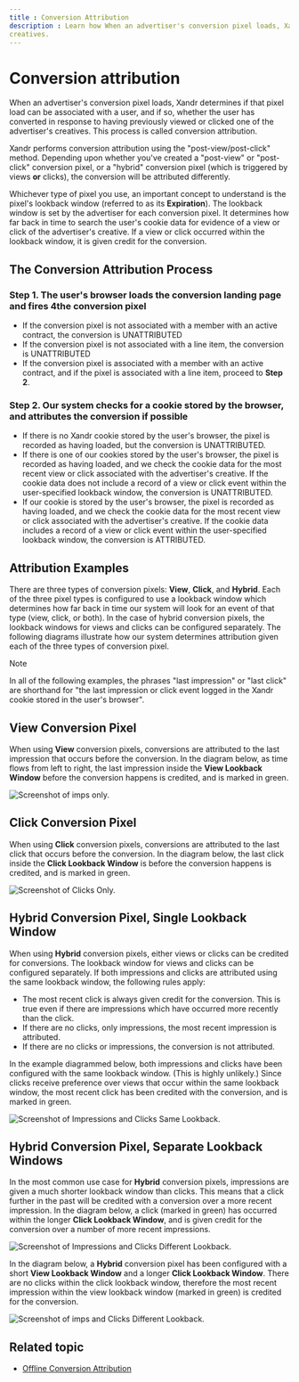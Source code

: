 ```yaml
---
title : Conversion Attribution
description : Learn how When an advertiser's conversion pixel loads, Xandr determines if a pixel load can be associated with a user, and whether the user has converted in response to having previously viewed or clicked one of the advertiser's
creatives. 
---
```



# Conversion attribution 

When an advertiser's conversion pixel loads,
Xandr determines if that pixel load can be
associated with a user, and if so, whether the user has converted in
response to having previously viewed or clicked one of the advertiser's
creatives. This process is called conversion attribution.

Xandr performs conversion attribution using the
"post-view/post-click" method. Depending upon whether you've created a
"post-view" or "post-click" conversion pixel, or a "hybrid" conversion
pixel (which is triggered by views **or** clicks), the conversion will
be attributed differently.

Whichever type of pixel you use, an important concept to understand is
the pixel's lookback window (referred to as its **Expiration**). The
lookback window is set by the advertiser for each conversion pixel. It
determines how far back in time to search the user's cookie data for
evidence of a view or click of the advertiser's creative. If a view or
click occurred within the lookback window, it is given credit for the
conversion.

## The Conversion Attribution Process

### Step 1. The user's browser loads the conversion landing page and fires 4the conversion pixel

- If the conversion pixel is not associated with a member with an active
  contract, the conversion is UNATTRIBUTED
- If the conversion pixel is not associated with a line item, the
  conversion is UNATTRIBUTED
- If the conversion pixel is associated with a member with an active
  contract, and if the pixel is associated with a line item, proceed to
  **Step 2**.

### Step 2. Our system checks for a cookie stored by the browser, and attributes the conversion if possible

- If there is no Xandr cookie stored by the
  user's browser, the pixel is recorded as having loaded, but the
  conversion is UNATTRIBUTED.
- If there is one of our cookies stored by the user's browser, the pixel
  is recorded as having loaded, and we check the cookie data for the
  most recent view or click associated with the advertiser's creative.
  If the cookie data does not include a record of a view or click event
  within the user-specified lookback window, the conversion is
  UNATTRIBUTED.
- If our cookie is stored by the user's browser, the pixel is recorded
  as having loaded, and we check the cookie data for the most recent
  view or click associated with the advertiser's creative. If the cookie
  data includes a record of a view or click event within the
  user-specified lookback window, the conversion is ATTRIBUTED.

## Attribution Examples

There are three types of conversion pixels: **View**, **Click**, and
**Hybrid**. Each of the three pixel types is configured to use a
lookback window which determines how far back in time our system will
look for an event of that type (view, click, or both). In the case of
hybrid conversion pixels, the lookback windows for views and clicks can
be configured separately. The following diagrams illustrate how our
system determines attribution given each of the three types of
conversion pixel.

> [!NOTE]
> In all of the following examples, the phrases "last impression" or "last click" are shorthand for "the last impression or click event logged in the Xandr cookie stored in the user's browser".

## View Conversion Pixel

When using **View** conversion pixels, conversions are attributed to the
last impression that occurs before the conversion. In the diagram below,
as time flows from left to right, the last impression inside the **View
Lookback Window** before the conversion happens is credited, and is
marked in green.

![Screenshot of imps only.](media/imps-only.png)

## Click Conversion Pixel

When using **Click** conversion pixels, conversions are attributed to
the last click that occurs before the conversion. In the diagram below,
the last click inside the **Click Lookback Window** is before the
conversion happens is credited, and is marked in green.

![Screenshot of Clicks Only.](media/clicks-only.png)


## Hybrid Conversion Pixel, Single Lookback Window

When using **Hybrid** conversion pixels, either views or clicks can be
credited for conversions. The lookback window for views and clicks can
be configured separately. If both impressions and clicks are attributed
using the same lookback window, the following rules apply:

- The most recent click is always given credit for the conversion. This
  is true even if there are impressions which have occurred more
  recently than the click.
- If there are no clicks, only impressions, the most recent impression
  is attributed.
- If there are no clicks or impressions, the conversion is not
  attributed.

In the example diagrammed below, both impressions and clicks have been
configured with the same lookback window. (This is highly unlikely.)
Since clicks receive preference over views that occur within the same
lookback window, the most recent click has been credited with the
conversion, and is marked in green.

![Screenshot of Impressions and Clicks Same Lookback.](media/imps-and-clicks-same-lookback.png)


## Hybrid Conversion Pixel, Separate Lookback Windows

In the most common use case for **Hybrid** conversion pixels,
impressions are given a much shorter lookback window than clicks. This
means that a click further in the past will be credited with a
conversion over a more recent impression. In the diagram below, a click
(marked in green) has occurred within the longer **Click Lookback
Window**, and is given credit for the conversion over a number of more
recent impressions.

![Screenshot of Impressions and Clicks Different Lookback.](media/imps-and-clicks-different-lookback.png)

In the diagram below, a **Hybrid** conversion pixel has been configured
with a short **View Lookback Window** and a longer **Click Lookback
Window**. There are no clicks within the click lookback window,
therefore the most recent impression within the view lookback window
(marked in green) is credited for the conversion.

![Screenshot of imps and Clicks Different Lookback.](media/imps-and-clicks-different-lookback-a.png)

## Related topic

- [Offline
  Conversion Attribution](offline-conversion-attribution.md)
